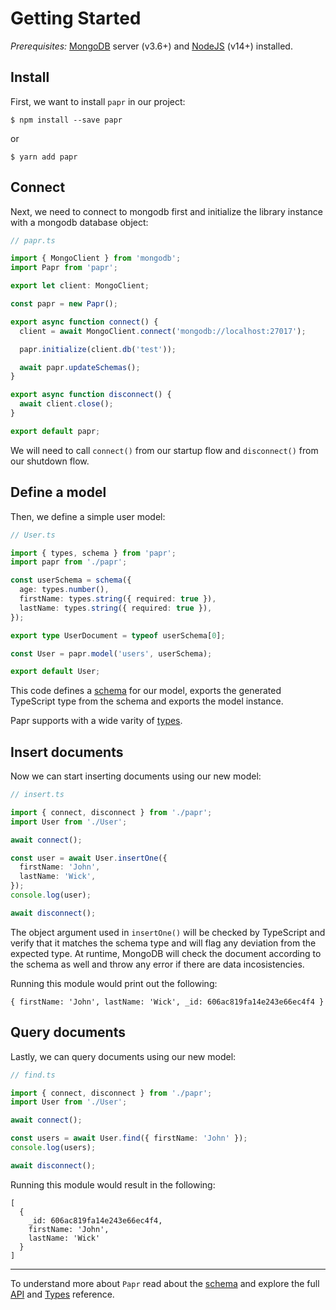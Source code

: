 # Getting Started

_Prerequisites:_ [MongoDB](https://www.mongodb.com/) server (v3.6+) and [NodeJS](https://nodejs.org/) (v14+) installed.

## Install

First, we want to install `papr` in our project:

```
$ npm install --save papr
```

or

```
$ yarn add papr
```

## Connect

Next, we need to connect to mongodb first and initialize the library instance with a mongodb database object:

```ts
// papr.ts

import { MongoClient } from 'mongodb';
import Papr from 'papr';

export let client: MongoClient;

const papr = new Papr();

export async function connect() {
  client = await MongoClient.connect('mongodb://localhost:27017');

  papr.initialize(client.db('test'));

  await papr.updateSchemas();
}

export async function disconnect() {
  await client.close();
}

export default papr;
```

We will need to call `connect()` from our startup flow and `disconnect()` from our shutdown flow.

## Define a model

Then, we define a simple user model:

```ts
// User.ts

import { types, schema } from 'papr';
import papr from './papr';

const userSchema = schema({
  age: types.number(),
  firstName: types.string({ required: true }),
  lastName: types.string({ required: true }),
});

export type UserDocument = typeof userSchema[0];

const User = papr.model('users', userSchema);

export default User;
```

This code defines a [schema](api/schema.md) for our model, exports the generated TypeScript type from the schema and exports the model instance.

Papr supports with a wide varity of [types](api/types.md).

## Insert documents

Now we can start inserting documents using our new model:

```ts
// insert.ts

import { connect, disconnect } from './papr';
import User from './User';

await connect();

const user = await User.insertOne({
  firstName: 'John',
  lastName: 'Wick',
});
console.log(user);

await disconnect();
```

The object argument used in `insertOne()` will be checked by TypeScript and verify that it matches the schema type and will flag any deviation from the expected type. At runtime, MongoDB will check the document according to the schema as well and throw any error if there are data incosistencies.

Running this module would print out the following:

```
{ firstName: 'John', lastName: 'Wick', _id: 606ac819fa14e243e66ec4f4 }
```

## Query documents

Lastly, we can query documents using our new model:

```ts
// find.ts

import { connect, disconnect } from './papr';
import User from './User';

await connect();

const users = await User.find({ firstName: 'John' });
console.log(users);

await disconnect();
```

Running this module would result in the following:

```
[
  {
    _id: 606ac819fa14e243e66ec4f4,
    firstName: 'John',
    lastName: 'Wick'
  }
]
```

---

To understand more about `Papr` read about the [schema](schema.md) and explore the full [API](api/papr.md) and [Types](api/types.md) reference.
